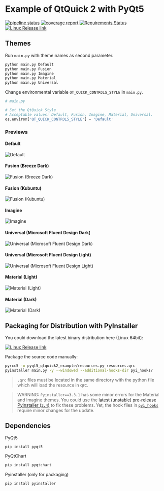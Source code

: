 # Example of QtQuick 2 with PyQt5

[![pipeline status](https://gitlab.com/GLaDOS1105/pyqt5-qtquick2-example/badges/master/pipeline.svg)](https://gitlab.com/GLaDOS1105/pyqt5-qtquick2-example/commits/master)
[![coverage report](https://gitlab.com/GLaDOS1105/pyqt5-qtquick2-example/badges/master/coverage.svg)](https://gitlab.com/GLaDOS1105/pyqt5-qtquick2-example/commits/master)
[![Requirements Status](https://requires.io/github/GLaDOS1105/pyqt5-qtquick2-example/requirements.svg?branch=master)](https://requires.io/github/GLaDOS1105/pyqt5-qtquick2-example/requirements/?branch=master)
[![Linux Release link](https://img.shields.io/badge/download-linux--64bit-brightgreen.svg)](https://gitlab.com/GLaDOS1105/pyqt5-qtquick2-example/-/jobs/artifacts/master/browse?job=release)

## Themes

Run `main.py` with theme names as second parameter.

``` bash
python main.py Default
python main.py Fusion
python main.py Imagine
python main.py Material
python main.py Universal
```

Change environmental variable `QT_QUICK_CONTROLS_STYLE` in `main.py`.

``` python
# main.py

# Set the QtQuick Style
# Acceptable values: Default, Fusion, Imagine, Material, Universal.
os.environ['QT_QUICK_CONTROLS_STYLE'] = 'Default'
```

### Previews

#### Default

![Default](https://i.imgur.com/lwBOtnW.png)

#### Fusion (Breeze Dark)

![Fusion (Breeze Dark)](https://i.imgur.com/wUCiMmD.png)

#### Fusion (Kubuntu)

![Fusion (Kubuntu)](https://i.imgur.com/sQyEek4.png)

#### Imagine

![Imagine](https://i.imgur.com/yU3fb9J.png)

#### Universal (Microsoft Fluent Design Dark)

![Universal (Microsoft Fluent Design Dark)](https://i.imgur.com/74DDF2F.png)

#### Universal (Microsoft Fluent Design Light)

![Universal (Microsoft Fluent Design Light)](https://i.imgur.com/k96MevG.png)

#### Material (Light)

![Material (Light)](https://i.imgur.com/KozSAN1.png)

#### Material (Dark)

![Material (Dark)](https://i.imgur.com/QN8YUZW.png)

## Packaging for Distribution with PyInstaller

You could download the latest binary distribution here (Linux 64bit):

[![Linux Release link](https://img.shields.io/badge/download-linux--64bit-brightgreen.svg)](https://gitlab.com/GLaDOS1105/pyqt5-qtquick2-example/-/jobs/artifacts/master/browse?job=release)

Package the source code manually:

``` bash
pyrcc5 -o pyqt5_qtquick2_example/resources.py resources.qrc
pyinstaller main.py -y --windowed --additional-hooks-dir pyi_hooks/
```

> `.qrc` files must be located in the same directory with the python file which will load the resource in qrc.

> WARNING: `Pyinstaller==3.3.1` has some minor errors for the Material and Imagine themes. You could use the [latest (unstable) pre-release Pyinstaller (`3.4`)](https://codeload.github.com/pyinstaller/pyinstaller/zip/develop) to fix these problems. Yet, the hook files in [`pyi_hooks`](/pyi_hooks) require minor changes for the update.

## Dependencies

PyQt5

``` bash
pip install pyqt5
```

PyQtChart

``` bash
pip install pyqtchart
```

Pyinstaller (only for packaging)

``` bash
pip install pyinstaller
```
